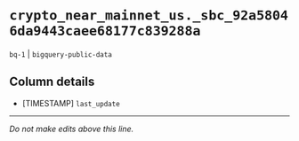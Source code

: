 # `crypto_near_mainnet_us._sbc_92a58046da9443caee68177c839288a`
`bq-1` | `bigquery-public-data`

## Column details
* [TIMESTAMP] `last_update`

-------------------------------------------------------------------------------
*Do not make edits above this line.*
